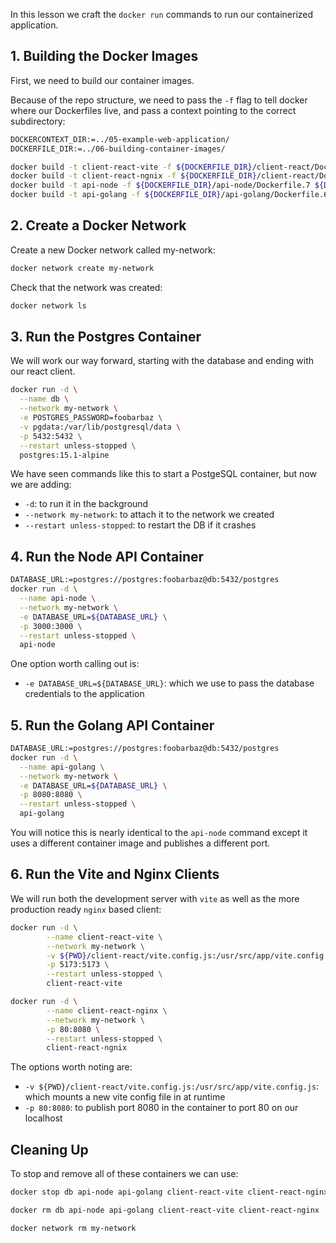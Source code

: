 In this lesson we craft the `docker run` commands to run our containerized application.

## 1. Building the Docker Images

First, we need to build our container images.

Because of the repo structure, we need to pass the `-f` flag to tell docker where our Dockerfiles live, and pass a context pointing to the correct subdirectory:

```bash
DOCKERCONTEXT_DIR:=../05-example-web-application/
DOCKERFILE_DIR:=../06-building-container-images/

docker build -t client-react-vite -f ${DOCKERFILE_DIR}/client-react/Dockerfile.3 ${DOCKERCONTEXT_DIR}/client-react/
docker build -t client-react-ngnix -f ${DOCKERFILE_DIR}/client-react/Dockerfile.5 ${DOCKERCONTEXT_DIR}/client-react/
docker build -t api-node -f ${DOCKERFILE_DIR}/api-node/Dockerfile.7 ${DOCKERCONTEXT_DIR}/api-node/
docker build -t api-golang -f ${DOCKERFILE_DIR}/api-golang/Dockerfile.6 ${DOCKERCONTEXT_DIR}/api-golang/
```

## 2. Create a Docker Network

Create a new Docker network called my-network:

```bash
docker network create my-network
```

Check that the network was created:

```bash
docker network ls
```

## 3. Run the Postgres Container

We will work our way forward, starting with the database and ending with our react client.

```bash
docker run -d \
  --name db \
  --network my-network \
  -e POSTGRES_PASSWORD=foobarbaz \
  -v pgdata:/var/lib/postgresql/data \
  -p 5432:5432 \
  --restart unless-stopped \
  postgres:15.1-alpine
```

We have seen commands like this to start a PostgeSQL container, but now we are adding:

- `-d`: to run it in the background
- `--network my-network`: to attach it to the network we created
- `--restart unless-stopped`: to restart the DB if it crashes

## 4. Run the Node API Container

```bash
DATABASE_URL:=postgres://postgres:foobarbaz@db:5432/postgres
docker run -d \
  --name api-node \
  --network my-network \
  -e DATABASE_URL=${DATABASE_URL} \
  -p 3000:3000 \
  --restart unless-stopped \
  api-node
```

One option worth calling out is:

- `-e DATABASE_URL=${DATABASE_URL}`: which we use to pass the database credentials to the application

## 5. Run the Golang API Container

```bash
DATABASE_URL:=postgres://postgres:foobarbaz@db:5432/postgres
docker run -d \
  --name api-golang \
  --network my-network \
  -e DATABASE_URL=${DATABASE_URL} \
  -p 8080:8080 \
  --restart unless-stopped \
  api-golang
```

You will notice this is nearly identical to the `api-node` command except it uses a different container image and publishes a different port.

## 6. Run the Vite and Nginx Clients

We will run both the development server with `vite` as well as the more production ready `nginx` based client:

```bash
docker run -d \
		--name client-react-vite \
		--network my-network \
		-v ${PWD}/client-react/vite.config.js:/usr/src/app/vite.config.js \
		-p 5173:5173 \
		--restart unless-stopped \
		client-react-vite

docker run -d \
		--name client-react-nginx \
		--network my-network \
		-p 80:8080 \
		--restart unless-stopped \
		client-react-ngnix
```

The options worth noting are:

- `-v ${PWD}/client-react/vite.config.js:/usr/src/app/vite.config.js`: which mounts a new vite config file in at runtime
- `-p 80:8080`: to publish port 8080 in the container to port 80 on our localhost

## Cleaning Up

To stop and remove all of these containers we can use:

```bash
docker stop db api-node api-golang client-react-vite client-react-nginx

docker rm db api-node api-golang client-react-vite client-react-nginx

docker network rm my-network
```